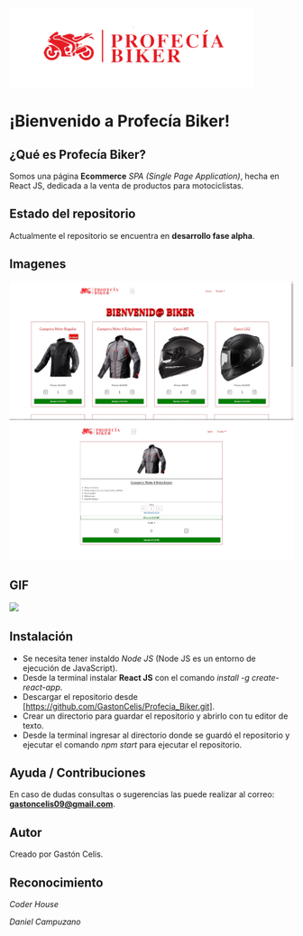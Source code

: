 <img src="src\assets\imagenes\logoprofeciabiker.png"></img>

# ¡Bienvenido a Profecía Biker!

## ¿Qué es Profecía Biker?
Somos una página **Ecommerce** *SPA (Single Page Application)*, hecha en React JS, dedicada a la venta de productos para motociclistas.

## Estado del repositorio
Actualmente el repositorio se encuentra en **desarrollo fase alpha**.

## Imagenes
<img src="src\assets\imagenes\capturaProfecia1.jpg"></img>
<img src="src\assets\imagenes\capturaProfecia2.jpg"></img>

## GIF
<img src="src\assets\videos\ProfeciaBikerNavegacion.gif"></img>

## Instalación
* Se necesita tener instaldo *Node JS* (Node JS es un entorno de ejecución de JavaScript).
* Desde la terminal instalar **React JS** con el comando *install -g create-react-app*.
* Descargar el repositorio desde [https://github.com/GastonCelis/Profecia_Biker.git].
* Crear un directorio para guardar el repositorio y abrirlo con tu editor de texto.
* Desde la terminal ingresar al directorio donde se guardó el repositorio y ejecutar el comando *npm start* para ejecutar el repositorio.

## Ayuda / Contribuciones
En caso de dudas consultas o sugerencias las puede realizar al correo: **gastoncelis09@gmail.com**.

## Autor
Creado por Gastón Celis.

## Reconocimiento
*Coder House*

*Daniel Campuzano*
